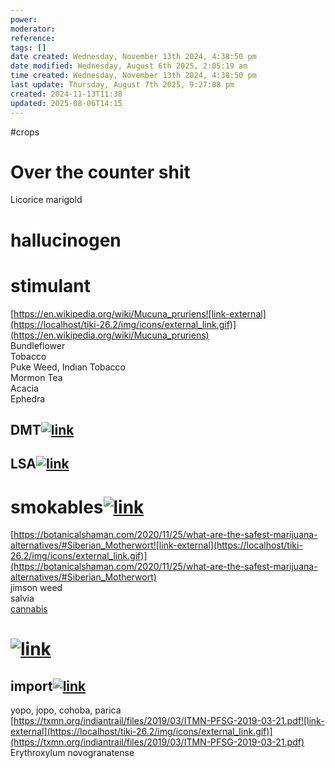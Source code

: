 ```yaml
---
power: 
moderator: 
reference: 
tags: []
date created: Wednesday, November 13th 2024, 4:38:50 pm
date modified: Wednesday, August 6th 2025, 2:05:19 am
time created: Wednesday, November 13th 2024, 4:38:50 pm
last update: Thursday, August 7th 2025, 9:27:08 pm
created: 2024-11-13T11:38
updated: 2025-08-06T14:15
---
```

#crops 
# Over the counter shit

Licorice marigold

# hallucinogen

  

# stimulant

[https://en.wikipedia.org/wiki/Mucuna_pruriens![link-external](https://localhost/tiki-26.2/img/icons/external_link.gif)](https://en.wikipedia.org/wiki/Mucuna_pruriens)  
Bundleflower  
Tobacco  
Puke Weed, Indian Tobacco  
Mormon Tea  
Acacia  
Ephedra

## DMT[![link](https://localhost/tiki-26.2/img/icons/link.png)](https://localhost/tiki-26.2/tiki-index.php?page=medicinals#DMT)

## LSA[![link](https://localhost/tiki-26.2/img/icons/link.png)](https://localhost/tiki-26.2/tiki-index.php?page=medicinals#LSA)

# smokables[![link](https://localhost/tiki-26.2/img/icons/link.png)](https://localhost/tiki-26.2/tiki-index.php?page=medicinals#smokables)

[https://botanicalshaman.com/2020/11/25/what-are-the-safest-marijuana-alternatives/#Siberian_Motherwort![link-external](https://localhost/tiki-26.2/img/icons/external_link.gif)](https://botanicalshaman.com/2020/11/25/what-are-the-safest-marijuana-alternatives/#Siberian_Motherwort)  
jimson weed  
salvia  
[cannabis](https://localhost/tiki-26.2/tiki-editpage.php?page=cannabis)

# [![link](https://localhost/tiki-26.2/img/icons/link.png)](https://localhost/tiki-26.2/tiki-index.php?page=medicinals#ad41d8cd98f00b204e9800998ecf8427e)

## import[![link](https://localhost/tiki-26.2/img/icons/link.png)](https://localhost/tiki-26.2/tiki-index.php?page=medicinals#import)

yopo, jopo, cohoba, parica  
[https://txmn.org/indiantrail/files/2019/03/ITMN-PFSG-2019-03-21.pdf![link-external](https://localhost/tiki-26.2/img/icons/external_link.gif)](https://txmn.org/indiantrail/files/2019/03/ITMN-PFSG-2019-03-21.pdf)  
Erythroxylum novogranatense